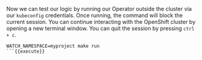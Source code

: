 Now we can test our logic by running our Operator outside the cluster via our `kubeconfig` credentials. Once running, the command will block the current session. You can continue interacting with the OpenShift cluster by opening a new terminal window. You can quit the session by pressing `ctrl + c`.

```
WATCH_NAMESPACE=myproject make run
```{{execute}}
